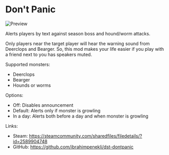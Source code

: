 # Don't Panic

![Preview](readme/preview.png)

Alerts players by text against season boss and hound/worm attacks.

Only players near the target player will hear the warning sound from Deerclops and Bearger. So, this mod makes your life easier if you play with a friend next to you has speakers muted.

Supported monsters:
- Deerclops
- Bearger
- Hounds or worms

Options:
- Off: Disables announcement
- Default: Alerts only if monster is growling
- In a day: Alerts both before a day and when monster is growling

Links:
- Steam: https://steamcommunity.com/sharedfiles/filedetails/?id=2589904748
- GitHub: https://github.com/ibrahimpenekli/dst-dontpanic
